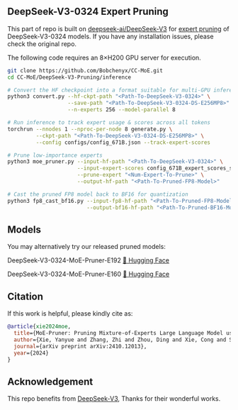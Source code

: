 ## DeepSeek-V3-0324 Expert Pruning

This part of repo is built on [deepseek-ai/DeepSeek-V3](https://github.com/deepseek-ai/DeepSeek-V3) for [expert pruning](https://arxiv.org/abs/2410.12013) of DeepSeek-V3-0324 models. If you have any installation issues, please check the original repo.

The following code requires an 8×H200 GPU server for execution.

```bash
git clone https://github.com/Bobchenyx/CC-MoE.git
cd CC-MoE/DeepSeek-V3-Pruning/inference

# Convert the HF checkpoint into a format suitable for multi-GPU inference
python3 convert.py --hf-ckpt-path "<Path-To-DeepSeek-V3-0324>" \
                   --save-path "<Path-To-DeepSeek-V3-0324-DS-E256MP8>" \
                   --n-experts 256 --model-parallel 8

# Run inference to track expert usage & scores across all tokens
torchrun --nnodes 1 --nproc-per-node 8 generate.py \
         --ckpt-path "<Path-To-DeepSeek-V3-0324-DS-E256MP8>" \
         --config configs/config_671B.json --track-expert-scores

# Prune low-importance experts
python3 moe_pruner.py --input-hf-path "<Path-To-DeepSeek-V3-0324>" \
                      --input-expert-scores config_671B_expert_scores_seqlen_8k.json \
                      --prune-expert "<Num-Expert-To-Prune>" \
                      --output-hf-path "<Path-To-Pruned-FP8-Model>"

# Cast the pruned FP8 model back to BF16 for quantization
python3 fp8_cast_bf16.py --input-fp8-hf-path "<Path-To-Pruned-FP8-Model>" \
                         --output-bf16-hf-path "<Path-To-Pruned-BF16-Model>"
```

## Models
You may alternatively try our released pruned models:

DeepSeek-V3-0324-MoE-Pruner-E192 [🤗 Hugging Face](https://huggingface.co/tflsxyy/DeepSeek-V3-0324-MoE-Pruner-E192-bf16)

DeepSeek-V3-0324-MoE-Pruner-E160 [🤗 Hugging Face](https://huggingface.co/tflsxyy/DeepSeek-V3-0324-MoE-Pruner-E160-bf16)


## Citation

If this work is helpful, please kindly cite as:

```bibtex
@article{xie2024moe,
  title={MoE-Pruner: Pruning Mixture-of-Experts Large Language Model using the Hints from Its Router},
  author={Xie, Yanyue and Zhang, Zhi and Zhou, Ding and Xie, Cong and Song, Ziang and Liu, Xin and Wang, Yanzhi and Lin, Xue and Xu, An},
  journal={arXiv preprint arXiv:2410.12013},
  year={2024}
}
```

## Acknowledgement

This repo benefits from [DeepSeek-V3](https://github.com/deepseek-ai/DeepSeek-V3), Thanks for their wonderful works.
